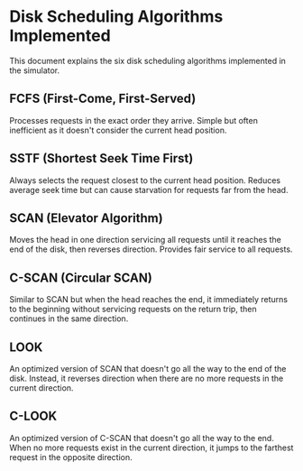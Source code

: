 # Disk Scheduling Algorithms Implemented

This document explains the six disk scheduling algorithms implemented in the simulator.

## FCFS (First-Come, First-Served)
Processes requests in the exact order they arrive. Simple but often inefficient as it doesn't consider the current head position.

## SSTF (Shortest Seek Time First)
Always selects the request closest to the current head position. Reduces average seek time but can cause starvation for requests far from the head.

## SCAN (Elevator Algorithm)
Moves the head in one direction servicing all requests until it reaches the end of the disk, then reverses direction. Provides fair service to all requests.

## C-SCAN (Circular SCAN)
Similar to SCAN but when the head reaches the end, it immediately returns to the beginning without servicing requests on the return trip, then continues in the same direction.

## LOOK
An optimized version of SCAN that doesn't go all the way to the end of the disk. Instead, it reverses direction when there are no more requests in the current direction.

## C-LOOK
An optimized version of C-SCAN that doesn't go all the way to the end. When no more requests exist in the current direction, it jumps to the farthest request in the opposite direction.
